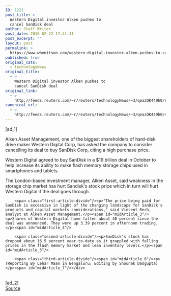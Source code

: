 ```yaml
---
ID: 1221
post_title: >
  Western Digital investor Alken pushes to
  cancel SanDisk deal
author: Staff Writer
post_date: 2016-02-22 17:41:11
post_excerpt: ""
layout: post
permalink: >
  https://www.whenitson.com/western-digital-investor-alken-pushes-to-cancel-sandisk-deal/
published: true
original_cats:
  - technologyNews
original_title:
  - >
    Western Digital investor Alken pushes to
    cancel SanDisk deal
original_link:
  - >
    http://feeds.reuters.com/~r/reuters/technologyNews/~3/qeazOK449h0/story01.htm
canonical_url:
  - >
    http://feeds.reuters.com/~r/reuters/technologyNews/~3/qeazOK449h0/story01.htm
---
```

 [ad_1]
<br><div id="articleText">
<span id="midArticle_start"/>

<span class="focusParagraph" readability="7"><p><span class="articleLocatio&lt;/span&gt;n">Alken Asset Management, one of the biggest shareholders of hard-disk drive maker Western Digital Corp, has asked the company to consider cancelling its deal to buy SanDisk Corp, citing a high purchase price.</span></p></span><span id="midArticle_0"/><p>Western Digital agreed to buy SanDisk in a $19 billion deal in October to help increase its ability to make flash memory storage chips used in smartphones and tablets.</p><span id="midArticle_1"/><p>The London-based investment manager, Alken Asset, said weakness in the storage chip market has hurt Sandisk's stock price which in turn will hurt Western Digital if the deal goes through.</p><span id="midArticle_2"/>
        
        <span class="first-article-divide"/><p>"The price being paid for SanDisk is excessive in light of the changing landscape for SanDisk's products and capital markets considerations," said Vincent Rech, analyst at Alken Asset Management.</p><span id="midArticle_3"/><p>Shares of Western Digital have fallen about 40 percent since the deal was announced. They were up 3.39 percent in afternoon trading.</p><span id="midArticle_4"/>
        
        <span class="second-article-divide"/><p>SanDisk's stock has dropped about 16.5 percent year-to-date as it grappled with falling prices in the flash memory market and lean inventory levels.</p><span id="midArticle_5"/>
        
        <span class="third-article-divide"/><span id="midArticle_6"/><p> (Reporting By Lehar Maan in Bengaluru; Editing by Shounak Dasgupta)</p><span id="midArticle_7"/></div>
<br>[ad_2]
<br><a href="http://feeds.reuters.com/~r/reuters/technologyNews/~3/qeazOK449h0/story01.htm">Source </a>